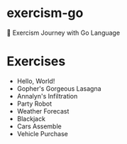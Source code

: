# exercism-go

🦫 Exercism Journey with Go Language

# Exercises

- Hello, World!
- Gopher's Gorgeous Lasagna
- Annalyn's Infiltration
- Party Robot
- Weather Forecast
- Blackjack
- Cars Assemble
- Vehicle Purchase

